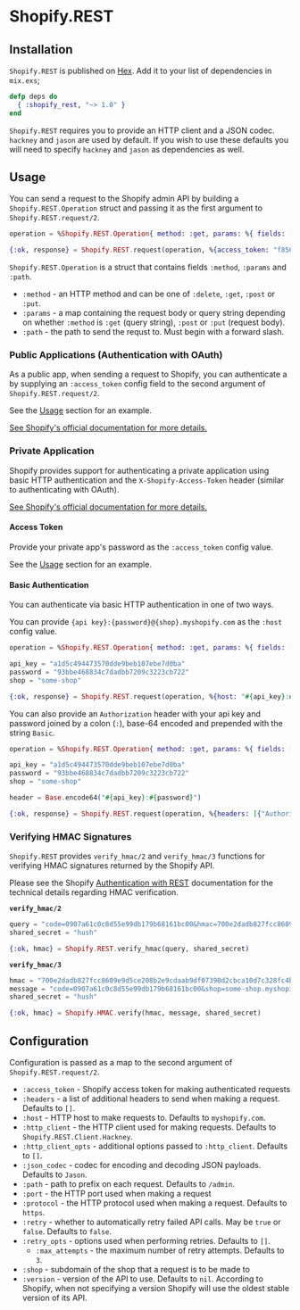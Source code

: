 # Shopify.REST

## Installation

`Shopify.REST` is published on [Hex](https://hex.pm/packages/shopify_REST).
Add it to your list of dependencies in `mix.exs`;

```elixir
defp deps do
  { :shopify_rest, "~> 1.0" }
end
```

`Shopify.REST` requires you to provide an HTTP client and a JSON codec.
`hackney` and `jason` are used by default. If you wish to use these defaults you
will need to specify `hackney` and `jason` as dependencies as well.

## Usage

You can send a request to the Shopify admin API by building a
`Shopify.REST.Operation` struct and passing it as the first argument to
`Shopify.REST.request/2`.

```elixir
operation = %Shopify.REST.Operation{ method: :get, params: %{ fields: ["name"] }, path: "/shop.json" }

{:ok, response} = Shopify.REST.request(operation, %{access_token: "f85632530bf277ec9ac6f649fc327f17", shop: "some-shop"})
```

`Shopify.REST.Operation` is a struct that contains fields `:method`, `:params`
and `:path`.

* `:method` - an HTTP method and can be one of `:delete`, `:get`, `:post` or
  `:put`.
* `:params` - a map containing the request body or query string depending on
   whether `:method` is `:get` (query string), `:post` or `:put` (request body).
* `:path` - the path to send the requst to. Must begin with a forward slash.

### Public Applications (Authentication with OAuth)

As a public app, when sending a request to Shopify, you can authenticate a
by supplying an `:access_token` config field to the second argument of
`Shopify.REST.request/2`.

See the [Usage](#usage) section for an example.

[See Shopify's official documentation for more details.](https://shopify.dev/tutorials/authenticate-with-oauth)

### Private Application

Shopify provides support for authenticating a private application using basic
HTTP authentication and the `X-Shopify-Access-Token` header (similar to
authenticating with OAuth).

[See Shopify's official documentation for more details.](https://shopify.dev/tutorials/authenticate-a-private-app-with-shopify-admin#make-authenticated-requests)

#### Access Token

Provide your private app's password as the `:access_token` config value.

See the [Usage](#usage) section for an example.

#### Basic Authentication

You can authenticate via basic HTTP authentication in one of two ways.

You can provide `{api key}:{password}@{shop}.myshopify.com` as the `:host`
config value.

```elixir
operation = %Shopify.REST.Operation{ method: :get, params: %{ fields: ["name"] }, path: "/shop.json" }

api_key = "a1d5c494473570dde9beb107ebe7d0ba"
password = "93bbe468834c7dadbb7209c3223cb722"
shop = "some-shop"

{:ok, response} = Shopify.REST.request(operation, %{host: "#{api_key}:#{password}@#{shop}.myshopify.com"})
```

You can also provide an `Authorization` header with your api key and password
joined by a colon (`:`), base-64 encoded and prepended with the string `Basic`.

```elixir
operation = %Shopify.REST.Operation{ method: :get, params: %{ fields: ["name"] }, path: "/shop.json" }

api_key = "a1d5c494473570dde9beb107ebe7d0ba"
password = "93bbe468834c7dadbb7209c3223cb722"
shop = "some-shop"

header = Base.encode64("#{api_key}:#{password}") 

{:ok, response} = Shopify.REST.request(operation, %{headers: [{"Authorization", "Basic #{header}"}], shop: shop})
```

### Verifying HMAC Signatures

`Shopify.REST` provides `verify_hmac/2` and `verify_hmac/3` functions for
verifying HMAC signatures returned by the Shopify API.

Please see the Shopify [Authentication with REST](https://shopify.dev/tutorials/authenticate-with-REST#verification)
documentation for the technical details regarding HMAC verification.

**`verify_hmac/2`**

```elixir
query = "code=0907a61c0c8d55e99db179b68161bc00&hmac=700e2dadb827fcc8609e9d5ce208b2e9cdaab9df07390d2cbca10d7c328fc4bf&shop=some-shop.myshopify.com&state=0.6784241404160823&timestamp=1337178173"
shared_secret = "hush"

{:ok, hmac} = Shopify.REST.verify_hmac(query, shared_secret)
```

**`verify_hmac/3`**

```elixir
hmac = "700e2dadb827fcc8609e9d5ce208b2e9cdaab9df07390d2cbca10d7c328fc4bf"
message = "code=0907a61c0c8d55e99db179b68161bc00&shop=some-shop.myshopify.com&timestamp=1337178173"
shared_secret = "hush"

{:ok, hmac} = Shopify.HMAC.verify(hmac, message, shared_secret)
```

## Configuration

Configuration is passed as a map to the second argument of
`Shopify.REST.request/2`.

* `:access_token` - Shopify access token for making authenticated requests
* `:headers` - a list of additional headers to send when making a request.
               Defaults to `[]`.
* `:host` - HTTP host to make requests to. Defaults to `myshopify.com`.
* `:http_client` - the HTTP client used for making requests. Defaults to
  `Shopify.REST.Client.Hackney`.
* `:http_client_opts` - additional options passed to `:http_client`. Defaults to
  `[]`.
* `:json_codec` - codec for encoding and decoding JSON payloads. Defaults to
  `Jason`.
* `:path` - path to prefix on each request. Defaults to `/admin`.
* `:port` - the HTTP port used when making a request
* `:protocol` - the HTTP protocol used when making a request. Defaults to
  `https`.
* `:retry` - whether to automatically retry failed API calls. May be `true` or
  `false`. Defaults to `false`.
* `:retry_opts` - options used when performing retries. Defaults to `[]`.
  * `:max_attempts` - the maximum number of retry attempts. Defaults to `3`.
* `:shop` - subdomain of the shop that a request is to be made to
* `:version` - version of the API to use. Defaults to `nil`. According to
  Shopify, when not specifying a version Shopify will use the oldest stable
  version of its API.
